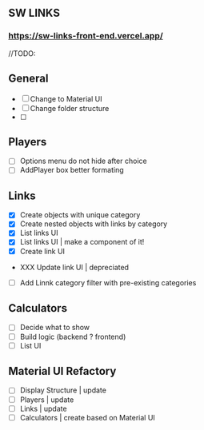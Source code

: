 ## SW LINKS

### https://sw-links-front-end.vercel.app/

//TODO:

## General

- [ ] Change to Material UI
- [ ] Change folder structure
- [ ] 

## Players

- [ ] Options menu do not hide after choice
- [ ] AddPlayer box better formating

## Links

- [x] Create objects with unique category
- [x] Create nested objects with links by category
- [x] List links UI
- [x] List links UI | make a component of it!
- [x] Create link UI
- XXX Update link UI | depreciated
- [ ] Add Linnk category filter with pre-existing categories

## Calculators

- [ ] Decide what to show
- [ ] Build logic (backend ? frontend)
- [ ] List UI

## Material UI Refactory
- [ ] Display Structure | update
- [ ] Players | update
- [ ] Links | update
- [ ] Calculators | create based on Material UI
